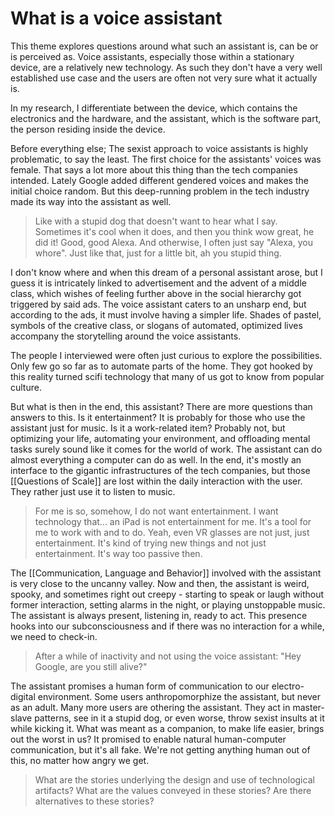 # What is a voice assistant
This theme explores questions around what such an assistant is, can be or is perceived as. Voice assistants, especially those within a stationary device, are a relatively new technology. As such they don't have a very well established use case and the users are often not very sure what it actually is.

In my research, I differentiate between the device, which contains the electronics and the hardware, and the assistant, which is the software part, the person residing inside the device.

Before everything else; The sexist approach to voice assistants is highly problematic, to say the least. The first choice for the assistants' voices was female. That says a lot more about this thing than the tech companies intended. Lately Google added different gendered voices and makes the initial choice random. But this deep-running problem in the tech industry made its way into the assistant as well. 

> Like with a stupid dog that doesn't want to hear what I say. Sometimes it's cool when it does, and then you think wow great, he did it! Good, good Alexa. And otherwise, I often just say "Alexa, you whore". Just like that, just for a little bit, ah you stupid thing.

I don't know where and when this dream of a personal assistant arose, but I guess it is intricately linked to advertisement and the advent of a middle class, which wishes of feeling further above in the social hierarchy got triggered by said ads. The voice assistant caters to an unsharp end, but according to the ads, it must involve having a simpler life. Shades of pastel, symbols of the creative class, or slogans of automated, optimized lives accompany the storytelling around the voice assistants.

The people I interviewed were often just curious to explore the possibilities. Only few go so far as to automate parts of the home. They got hooked by this reality turned scifi technology that many of us got to know from popular culture.

But what is then in the end, this assistant? There are more questions than answers to this. Is it entertainment? It is probably for those who use the assistant just for music. Is it a work-related item? Probably not, but optimizing your life, automating your environment, and offloading mental tasks surely sound like it comes for the world of work. The assistant can do almost everything a computer can do as well. In the end, it's mostly an interface to the gigantic infrastructures of the tech companies, but those [[Questions of Scale]] are lost within the daily interaction with the user. They rather just use it to listen to music.

> For me is so, somehow, I do not want entertainment. I want technology that... an iPad is not entertainment for me. It's a tool for me to work with and to do. Yeah, even VR glasses are not just, just entertainment. It's kind of trying new things and not just entertainment. It's way too passive then. 

The [[Communication, Language and Behavior]] involved with the assistant is very close to the uncanny valley. Now and then, the assistant is weird, spooky, and sometimes right out creepy - starting to speak or laugh without former interaction, setting alarms in the night, or playing unstoppable music. The assistant is always present, listening in, ready to act. This presence hooks into our subconsciousness and if there was no interaction for a while, we need to check-in.

> After a while of inactivity and not using the voice assistant: "Hey Google, are you still alive?"

The assistant promises a human form of communication to our electro-digital environment. Some users anthropomorphize the assistant, but never as an adult. Many more users are othering the assistant. They act in master-slave patterns, see in it a stupid dog, or even worse, throw sexist insults at it while kicking it. What was meant as a companion, to make life easier, brings out the worst in us? It promised to enable natural human-computer communication, but it's all fake. We're not getting anything human out of this, no matter how angry we get.

> What are the stories underlying the design and use of technological artifacts? What are the values conveyed in these stories? Are there alternatives to these stories?